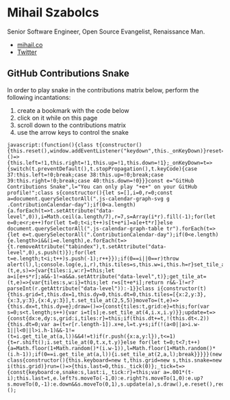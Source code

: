 Mihail Szabolcs
===============
Senior Software Engineer, Open Source Evangelist, Renaissance Man.

- [mihail.co][1]
- [Twitter][2]

GitHub Contributions Snake
--------------------------
In order to play snake in the contributions matrix below, perform the following incantations:

1. create a bookmark with the code below
2. click on it while on this page
3. scroll down to the contributions matrix
4. use the arrow keys to control the snake

```javascrupt
javascript:(function(){class t{constructor(){this.reset(),window.addEventListener("keydown",this._onKeyDown)}reset=()=>{this.left=!1,this.right=!1,this.up=!1,this.down=!1};_onKeyDown=t=>{switch(t.preventDefault(),t.stopPropagation(),t.keyCode){case 37:this.left=!0;break;case 38:this.up=!0;break;case 39:this.right=!0;break;case 40:this.down=!0}}}const e="GitHub Contributions Snake",l="You can only play "+e+" on your GitHub profile!";class s{constructor(){let s=[],i=0,r=0;const a=document.querySelectorAll(".js-calendar-graph-svg g .ContributionCalendar-day");if(0<a.length){a.forEach(t=>t.setAttribute("data-level",0)),i=Math.ceil(a.length/7),r=7,s=Array(i*r).fill(-1);for(let e=0;e<r;e++)for(let t=0;t<i;t++)s[t+e*i]=a[e+t*r]}else document.querySelectorAll(".js-calendar-graph-table tr").forEach(t=>{let e=t.querySelectorAll(".ContributionCalendar-day");if(0<e.length){e.length>i&&(i=e.length),e.forEach(t=>{t.removeAttribute("tabindex"),t.setAttribute("data-level",0),s.push(t)});for(let t=e.length;t<i;t++)s.push(-1);r++}});if(0==i||0==r)throw alert(l),l;console.log(e,i,r),this.tiles=s,this.w=i,this.h=r}set_tile_at=(t,e,s)=>{var{tiles:i,w:r}=this;let a=i[e+s*r];a&&-1!=a&&a.setAttribute("data-level",t)};get_tile_at=(t,e)=>{var{tiles:s,w:i}=this;let r=s[t+e*i];return r&&-1!=r?parseInt(r.getAttribute("data-level")):-1}}class i{constructor(t){this.grid=t,this.dx=1,this.dy=0,this.dt=0,this.tiles=[{x:2,y:3},{x:3,y:3},{x:4,y:3}],t.set_tile_at(2,5,5)}moveTo=(t,e)=>{this.dx=t,this.dy=e};draw=()=>{const{tiles:t,grid:e}=this;for(var s=0;s<t.length;s++){var i=t[s];e.set_tile_at(4,i.x,i.y)}};update=t=>{const{dx:e,dy:s,grid:i,tiles:r}=this;if(this.dt+=t,!(this.dt<.2)){this.dt=0;var a=(t=r[r.length-1]).x+e,l=t.y+s;if(!(a<0||a>i.w-1||l<0||l>i.h-1)&&-1!=(t=i.get_tile_at(a,l))&&4!=t)if(r.push({x:a,y:l}),t<=1){t=r.shift();i.set_tile_at(0,t.x,t.y)}else for(let t=0;t<7;t++){a=Math.floor(1+Math.random()*(i.w-1)),l=Math.floor(1+Math.random()*(i.h-1));if(0==i.get_tile_at(a,l)){i.set_tile_at(2,a,l);break}}}}}(new class{constructor(){this.keyboard=new t,this.grid=new s,this.snake=new i(this.grid)}run=()=>{this.last=0,this._tick(0)};_tick=t=>{const{keyboard:e,snake:s,last:i,_tick:r}=this;var a=.001*(t-i);this.last=t,e.left?s.moveTo(-1,0):e.right?s.moveTo(1,0):e.up?s.moveTo(0,-1):e.down&&s.moveTo(0,1),s.update(a),s.draw(),e.reset(),requestAnimationFrame(r)}}).run()})();
```

[1]: https://mihail.co
[2]: https://twitter.com/c0d3rguy
